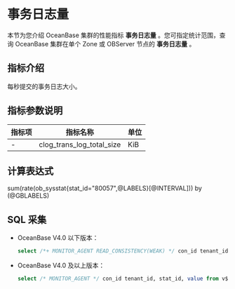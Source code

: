 # 事务日志量

本节为您介绍 OceanBase 集群的性能指标 **事务日志量** 。您可指定统计范围，查询 OceanBase 集群在单个 Zone 或 OBServer 节点的 **事务日志量** 。

## 指标介绍

每秒提交的事务日志大小。

## 指标参数说明

| **指标项** |         **指标名称**          | **单位** |
|---------|---------------------------|--------|
| -       | clog_trans_log_total_size | KiB     |

## 计算表达式

sum(rate(ob_sysstat{stat_id="80057",@LABELS}[@INTERVAL])) by (@GBLABELS)

## SQL 采集

* OceanBase V4.0 以下版本：

  ```sql
  select /*+ MONITOR_AGENT READ_CONSISTENCY(WEAK) */ con_id tenant_id, stat_id, value from v$sysstat where stat_id IN (80057) and (con_id > 1000 or con_id = 1) and class < 1000
  ```

* OceanBase V4.0 及以上版本：

  ```sql
  select /* MONITOR_AGENT */ con_id tenant_id, stat_id, value from v$sysstat, DBA_OB_TENANTS where stat_id IN (80057) and (con_id > 1000 or con_id = 1) and class < 1000
  ```
